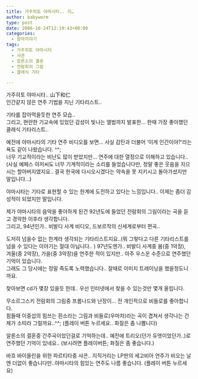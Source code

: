 ```yaml
---
title: 가주히토 야마시타.. 이…
author: babyworm
type: post
date: 2006-10-24T12:19:43+00:00
categories:
  - 음악이야기
tags:
  - 가주히토 야마시타
  - 샤콘
  - 알론소의 결혼
  - 전람회의 그림
  - 클래식 기타

---
```

가주히토 야마시타.. 山下和仁  
인간같지 않은 연주 기법을 지닌 기타리스트..  
  
기타를 잡아먹을듯한 연주 모습..  
그리고, 현란한 기교속에 있었던 감성이 빛나는 앨범까지 발표한&#8230; 한때 가장 좋아했던 클래식 기타리스트..  
  
예전에 야마시타의 기타 연주 비디오를 보면&#8230; 사실 감탄과 더불어 &#8216;이게 인간이야?&#8217;라는 욕도 같이 나왔습니다. ^^;  
너무 기교적이라는 비난도 많이 받았지만&#8230; 연주에 대한 열정으로 이해하고 있습니다..  
(사실 예페스 아저씨도 너무 기계적이라는 소리를 들었습니다만, 정말 좋은 웃음을 지으시는 할아버지였지요.. 결국 한국에 다시오시겠다는 약속을 못 지키시고 돌아가셨지만 말입니다&#8230;)  
  
야마시타는 기타로 표현할 수 있는 한계에 도전하고 있다는 느낌입니다.. 이제는 좀더 감성적이 되었지만 말입니다.  
  
제가 야마시타의 음악을 좋아하게 된건 92년도에 들었던 전람회의 그림이라는 곡을 듣고 경악한 이후라 생각합니다.  
그리고, 94년인가.. 비발디 사계 비디오, 드보르작의 신세계로부터 편곡..  
  
도저히 넘을수 없는 한계라 생각되는 기타리스트지요..(뭐 그렇다고 다른 기타리스트를 넘을 수 있다는 이야기는 절대 아닙니다.. ) 97년도엔가.. 비발디 사계중 봄(중 1악장), 겨울(중 2악장), 가을(중 3악장)을 연주한 적이 있지만.. 아주 우스운 수준으로 연주했던 기억이 있습니다.  
그래도 그 당시에는 정말 죽도록 노력했습니다.. 잘때로 이미지 트레이닝을 했을정도니까요.  
  
찾아보면 cd가 몇장 있을듯 한데.. 우선 인터넷에서 찾을 수 있는것만 몇개 올립니다.  
  


  
무소르그스키 전람회의 그림중 프롬나드와 난장이&#8230; 전 개인적으로 비들로를 좋아합니다.  
힘들때 이중섭의 힘쓰는 흰소라는 그림과 비들로(우마차)라는 곡이 겹쳐서 생각나는 건 제가 소띠라 그럴까요..^^; (플레이 버튼 누르세요.. 화질은 좀 나쁨니다)  
  
  
  
알론소의 결혼중 간주곡이었던걸로 기억하는데.. 예전에 트리오(던가 듀엣이었던가..)로 연주했던 기억이 있네요.. (보시려면 플레이버튼; 화질은 좀 좋습니다.)  
  
  
바흐 바이올린을 위한 파르티타중 샤콘.. 지직거리는 LP판의 세고비아 연주가 비오는 날엔 더없이 좋습니다만..야마시타의 힘있는 연주도 나름 좋습니다. (플레이 버튼 누르세요)